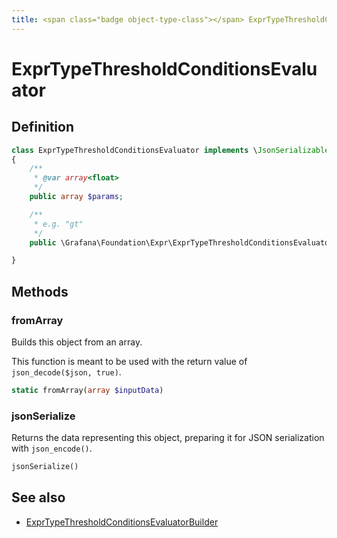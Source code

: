 ```yaml
---
title: <span class="badge object-type-class"></span> ExprTypeThresholdConditionsEvaluator
---
```

# <span class="badge object-type-class"></span> ExprTypeThresholdConditionsEvaluator

## Definition

```php
class ExprTypeThresholdConditionsEvaluator implements \JsonSerializable
{
    /**
     * @var array<float>
     */
    public array $params;

    /**
     * e.g. "gt"
     */
    public \Grafana\Foundation\Expr\ExprTypeThresholdConditionsEvaluatorType $type;

}
```
## Methods

### <span class="badge object-method"></span> fromArray

Builds this object from an array.

This function is meant to be used with the return value of `json_decode($json, true)`.

```php
static fromArray(array $inputData)
```

### <span class="badge object-method"></span> jsonSerialize

Returns the data representing this object, preparing it for JSON serialization with `json_encode()`.

```php
jsonSerialize()
```

## See also

 * <span class="badge builder"></span> [ExprTypeThresholdConditionsEvaluatorBuilder](./builder-ExprTypeThresholdConditionsEvaluatorBuilder.md)
